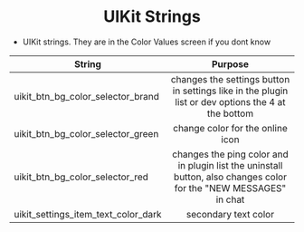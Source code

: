 <h1 align="center">UIKit Strings</h1>

* UIKit strings. They are in the Color Values screen if you dont know

| String          | Purpose                 |
| ---------------- |:-----------------------:|
| uikit_btn_bg_color_selector_brand | changes the settings button in settings like in the plugin list or dev options the 4 at the bottom |
| uikit_btn_bg_color_selector_green | change color for the online icon |
| uikit_btn_bg_color_selector_red | changes the ping color and in plugin list the uninstall button, also changes color for the "NEW MESSAGES" in chat |
| uikit_settings_item_text_color_dark | secondary text color |
